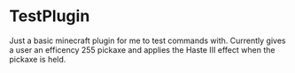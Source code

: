 # TestPlugin
Just a basic minecraft plugin for me to test commands with. Currently gives a user an efficency 255 pickaxe and applies the Haste III effect when the pickaxe is held.
